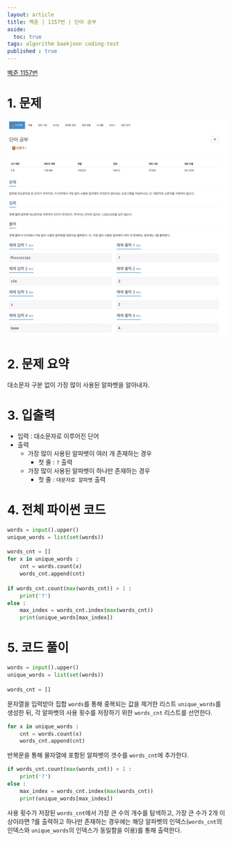 ```yaml
---
layout: article
title: 벡준 | 1157번 | 단어 공부
aside:
  toc: true
tags: algorithm baekjoon coding-test
published : true
---
```

[벡준 1157번](https://www.acmicpc.net/problem/1157)
<!--more-->

# 1. 문제
![](/assets/../../assets/images/posts/Algorithm/bjoon_1157/1.png)

# 2. 문제 요약
대소문자 구분 없이 가장 많이 사용된 알파벳을 알아내자.

# 3. 입출력
- 입력 : 대소문자로 이루어진 단어
- 출력
    - 가장 많이 사용된 알파벳이 여러 개 존재하는 경우
      - 첫 줄 : `?` 출력
    - 가장 많이 사용된 알파벳이 하나만 존재하는 경우
      - 첫 줄 : `대문자로 알파벳` 출력 

# 4. 전체 파이썬 코드

```python
words = input().upper()
unique_words = list(set(words))

words_cnt = []
for x in unique_words :
    cnt = words.count(x)
    words_cnt.append(cnt)  

if words_cnt.count(max(words_cnt)) > 1 : 
    print('?')
else :
    max_index = words_cnt.index(max(words_cnt)) 
    print(unique_words[max_index])
```

# 5. 코드 풀이

```python
words = input().upper()
unique_words = list(set(words))

words_cnt = []
```

문자열을 입력받아 집합 `words`를 통해 중복되는 값을 제거한 리스트 `unique_words`를 생성한 뒤, 각 알파벳의 사용 횟수를 저장하기 위한 `words_cnt` 리스트를 선언한다.

```python
for x in unique_words :
    cnt = words.count(x)
    words_cnt.append(cnt) 
```

반복문을 통해 물자열에 포함된 알파벳의 갯수를 `words_cnt`에 추가한다.

```python
if words_cnt.count(max(words_cnt)) > 1 : 
    print('?')
else :
    max_index = words_cnt.index(max(words_cnt)) 
    print(unique_words[max_index])
```

사용 횟수가 저장된 `words_cnt`에서 가장 큰 수의 개수를 탐색하고, 가장 큰 수가 2개 이상이라면 ?를 출력하고 하나만 존재하는 경우에는 해당 알파벳의 인덱스(`words_cnt`의 인덱스와 `unique_words`의 인덱스가 동일함을 이용)를 통해 출력한다.

